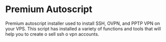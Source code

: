 # Premium Autoscript

Premium autoscript installer used to install SSH, OVPN, and PPTP VPN on your VPS. This script has installed a variety of functions and tools that will help you to create o sell ssh o vpn accounts.
